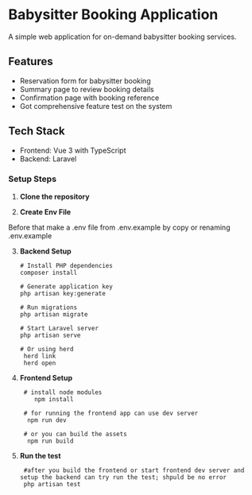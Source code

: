# Babysitter Booking Application

A simple web application for on-demand babysitter booking services.

## Features
- Reservation form for babysitter booking
- Summary page to review booking details
- Confirmation page with booking reference
- Got comprehensive feature test on the system

## Tech Stack
- Frontend: Vue 3 with TypeScript
- Backend: Laravel


### Setup Steps

1. **Clone the repository**

2. **Create Env File**

Before that make a .env file from .env.example by copy or renaming .env.example


3. **Backend Setup**
   ```
   # Install PHP dependencies
   composer install

   # Generate application key
   php artisan key:generate

   # Run migrations
   php artisan migrate

   # Start Laravel server
   php artisan serve

   # Or using herd 
    herd link 
    herd open

   ```

4. **Frontend Setup**
   ```
    # install node modules
       npm install

    # for running the frontend app can use dev server 
     npm run dev 

    # or you can build the assets
     npm run build

   ```

5. **Run the test**
   ```
    #after you build the frontend or start frontend dev server and setup the backend can try run the test; shpuld be no error
    php artisan test
    

   ```


